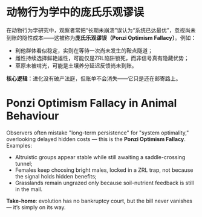 # 动物行为学中的庞氏乐观谬误

在动物行为学研究中，观察者常把“长期未崩溃”误认为“系统已达最优”，忽视尚未到账的隐性成本——这被称为**庞氏乐观谬误（Ponzi Optimism Fallacy）**。例如：
- 利他群体看似稳定，实则在等待一次尚未发生的鞍点隧道；
- 雌性持续选择鲜艳雄性，可能仅是ZRL陷阱锁死，而非信号真有隐藏优势；
- 草原未被啃光，可能是土壤养分延迟反馈尚未到账。

**核心逻辑**：进化没有破产法庭，但账单不会消失——它只是还在邮寄路上。


# Ponzi Optimism Fallacy in Animal Behaviour

Observers often mistake "long-term persistence" for "system optimality," overlooking delayed hidden costs — this is the **Ponzi Optimism Fallacy**. Examples:
- Altruistic groups appear stable while still awaiting a saddle-crossing tunnel;
- Females keep choosing bright males, locked in a ZRL trap, not because the signal holds hidden benefits;
- Grasslands remain ungrazed only because soil-nutrient feedback is still in the mail.

**Take-home**: evolution has no bankruptcy court, but the bill never vanishes — it’s simply on its way.
